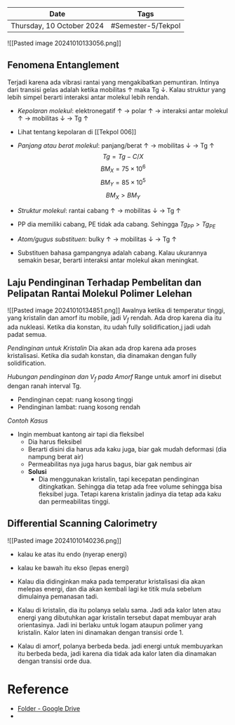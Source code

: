 | Date                      | Tags               |
| ------------------------- | ------------------ |
| Thursday, 10 October 2024 | #Semester-5/Tekpol |

![[Pasted image 20241010133056.png]]

## Fenomena Entanglement
Terjadi karena ada vibrasi rantai yang mengakibatkan pemuntiran. Intinya dari transisi gelas adalah ketika mobilitas $\uparrow$ maka Tg $\downarrow$. Kalau struktur yang lebih simpel berarti interaksi antar molekul lebih rendah.

- *Kepolaran molekul*: elektronegatif $\uparrow$ $\rightarrow$ polar $\uparrow$ $\rightarrow$ interaksi antar molekul $\uparrow$ $\rightarrow$ mobilitas $\downarrow$ $\rightarrow$ Tg $\uparrow$
- Lihat tentang kepolaran di [[Tekpol 006]]

- *Panjang atau berat molekul*: panjang/berat $\uparrow$ $\rightarrow$ mobilitas $\downarrow$ $\rightarrow$ Tg $\uparrow$
	$$Tg = Tg-C/X$$
	$$BM_X = 75\times 10^6$$
	$$BM_Y=85 \times 10^5$$
	$$BM_X>BM_Y$$

- *Struktur molekul*: rantai cabang $\uparrow$ $\rightarrow$ mobilitas $\downarrow$ $\rightarrow$ Tg $\uparrow$
- PP dia memiliki cabang, PE tidak ada cabang. Sehingga $Tg_{ PP}>Tg_{PE}$

- *Atom/gugus substituen*: bulky $\uparrow$ $\rightarrow$ mobilitas $\downarrow$ $\rightarrow$ Tg $\uparrow$
- Substituen bahasa gampangnya adalah cabang. Kalau ukurannya semakin besar, berarti interaksi antar molekul akan meningkat. 


## Laju Pendinginan Terhadap Pembelitan dan Pelipatan Rantai Molekul Polimer Lelehan
![[Pasted image 20241010134851.png]]
Awalnya ketika di temperatur tinggi, yang kristalin dan amorf itu mobile, jadi $V_f$ rendah.
Ada drop karena dia itu ada nukleasi. Ketika dia konstan, itu udah fully solidification,j jadi udah padat semua.

*Pendinginan untuk Kristalin*
Dia akan ada drop karena ada proses kristalisasi. Ketika dia sudah konstan, dia dinamakan dengan fully solidification.

*Hubungan pendinginan dan $V_f$ pada Amorf*
Range untuk amorf ini disebut dengan ranah interval Tg.
- Pendinginan cepat: ruang kosong tinggi
- Pendinginan lambat: ruang kosong rendah

*Contoh Kasus*
- Ingin membuat kantong air tapi dia fleksibel
	- Dia harus fleksibel
	- Berarti disini dia harus ada kaku juga, biar gak mudah deformasi (dia nampung berat air)
	- Permeabilitas nya juga harus bagus, biar gak nembus air
	- **Solusi**
		- Dia menggunakan kristalin, tapi kecepatan pendinginan ditingkatkan. Sehingga dia tetap ada free volume sehingga bisa fleksibel juga. Tetapi karena kristalin jadinya dia tetap ada kaku dan permeabilitas tinggi.


## Differential Scanning Calorimetry
![[Pasted image 20241010140236.png]]
- kalau ke atas itu endo (nyerap energi)
- kalau ke bawah itu ekso (lepas energi)

- Kalau dia didinginkan maka pada temperatur kristalisasi dia akan melepas energi, dan dia akan kembali lagi ke titik mula sebelum dimulainya pemanasan tadi.

- Kalau di kristalin, dia itu polanya selalu sama. Jadi ada kalor laten atau energi yang dibutuhkan agar kristalin tersebut dapat membuyar arah orientasinya. Jadi ini berlaku untuk logam ataupun polimer yang kristalin. Kalor laten ini dinamakan dengan transisi orde 1.
- Kalau di amorf, polanya berbeda beda. jadi energi untuk membuyarkan itu berbeda beda, jadi karena dia tidak ada kalor laten dia dinamakan dengan transisi orde dua.

# Reference
- [Folder - Google Drive](https://drive.google.com/drive/folders/1ZLl7MQsL8EwDkRcCAXcgmlgGBl48cHFL)
- 

